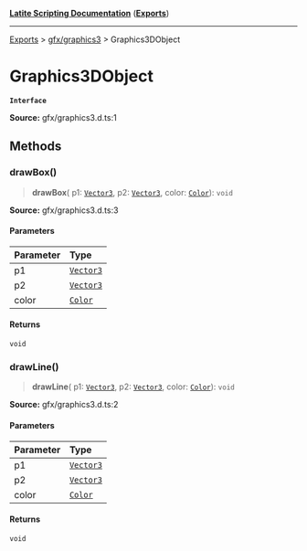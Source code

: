 [**Latite Scripting Documentation**](../../README.md) ([**Exports**](../../exports.md))

---

[Exports](../../exports.md) > [gfx/graphics3](../index.md) > Graphics3DObject

# Graphics3DObject

**`Interface`**

**Source:** gfx/graphics3.d.ts:1

## Methods

### drawBox()

> **drawBox**(
> p1: [`Vector3`](../../module.gfx_graphics/classes/class.Vector3.md),
> p2: [`Vector3`](../../module.gfx_graphics/classes/class.Vector3.md),
> color: [`Color`](../../module.gfx_graphics/classes/class.Color.md)): `void`

**Source:** gfx/graphics3.d.ts:3

#### Parameters

| Parameter | Type                                                            |
| :-------- | :-------------------------------------------------------------- |
| p1        | [`Vector3`](../../module.gfx_graphics/classes/class.Vector3.md) |
| p2        | [`Vector3`](../../module.gfx_graphics/classes/class.Vector3.md) |
| color     | [`Color`](../../module.gfx_graphics/classes/class.Color.md)     |

#### Returns

`void`

### drawLine()

> **drawLine**(
> p1: [`Vector3`](../../module.gfx_graphics/classes/class.Vector3.md),
> p2: [`Vector3`](../../module.gfx_graphics/classes/class.Vector3.md),
> color: [`Color`](../../module.gfx_graphics/classes/class.Color.md)): `void`

**Source:** gfx/graphics3.d.ts:2

#### Parameters

| Parameter | Type                                                            |
| :-------- | :-------------------------------------------------------------- |
| p1        | [`Vector3`](../../module.gfx_graphics/classes/class.Vector3.md) |
| p2        | [`Vector3`](../../module.gfx_graphics/classes/class.Vector3.md) |
| color     | [`Color`](../../module.gfx_graphics/classes/class.Color.md)     |

#### Returns

`void`
